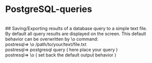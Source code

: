 # PostgreSQL-queries
<br>
## Saving/Exporting results of a database query to a simple text file.
<br>
By default all query results are displayed on the screen. This default behavior can be overwritten by \o command:
<br>
postresql=> \o /path/to/your/text/file.txt
<br>
postresql=> postgresql query ( here place your query ) 
<br>
postresql=> \o ( set back the default output behavior )
